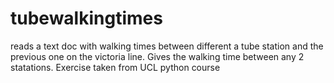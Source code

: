# tubewalkingtimes
reads a text doc with walking times between different a tube station and the previous one on the victoria line.
Gives the walking time between any 2 statations. Exercise taken from UCL python course
